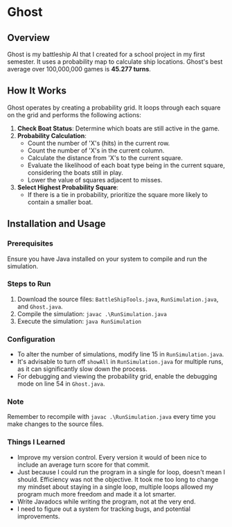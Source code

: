 # Ghost

## Overview
Ghost is my battleship AI that I created for a school project in my first semester. It uses a probability map to calculate ship locations. 
Ghost's best average over 100,000,000 games is **45.277 turns**.

## How It Works
Ghost operates by creating a probability grid. It loops through each square on the grid and performs the following actions:
1. **Check Boat Status**: Determine which boats are still active in the game.
2. **Probability Calculation**:
   - Count the number of 'X's (hits) in the current row.
   - Count the number of 'X's in the current column.
   - Calculate the distance from 'X's to the current square.
   - Evaluate the likelihood of each boat type being in the current square, considering the boats still in play.
   - Lower the value of squares adjacent to misses.
3. **Select Highest Probability Square**:
   - If there is a tie in probability, prioritize the square more likely to contain a smaller boat.

## Installation and Usage

### Prerequisites
Ensure you have Java installed on your system to compile and run the simulation.

### Steps to Run
1. Download the source files: `BattleShipTools.java`, `RunSimulation.java`, and `Ghost.java`.
2. Compile the simulation:
   `javac .\RunSimulation.java`
3. Execute the simulation:
   `java RunSimulation`
   
### Configuration
- To alter the number of simulations, modify line 15 in `RunSimulation.java`.
- It's advisable to turn off `showAll` in `RunSimulation.java` for multiple runs, as it can significantly slow down the process.
- For debugging and viewing the probability grid, enable the debugging mode on line 54 in `Ghost.java`.

### Note
Remember to recompile with `javac .\RunSimulation.java` every time you make changes to the source files.


### Things I Learned 
- Improve my version control. Every version it would of been nice to include an average turn score for that commit.
- Just because I could run the program in a single for loop, doesn't mean I should. Efficiency was not the objective. It took me too long to change my mindset about staying in a single loop, multiple loops allowed my program much more freedom and made it a lot smarter.
- Write Javadocs while writing the program, not at the very end.
- I need to figure out a system for tracking bugs, and potential improvements.
